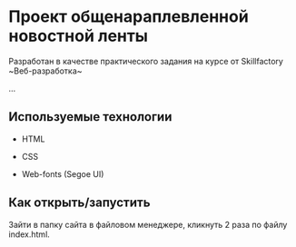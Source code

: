 # Проект общенараплевленной новостной ленты 

Разработан в качестве практического задания на курсе от Skillfactory ~Веб-разработка~

…

## Используемые технологии

* HTML

* CSS 

* Web-fonts (Segoe UI)

## Как открыть/запустить

Зайти в папку сайта в файловом менеджере, кликнуть 2 раза по файлу index.html.